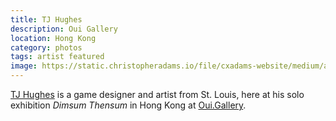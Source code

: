 ```yaml
---
title: TJ Hughes
description: Oui Gallery
location: Hong Kong
category: photos
tags: artist featured
image: https://static.christopheradams.io/file/cxadams-website/medium/albums/2019/20190711-1852_HongKong_OuiGallery/20190711-1852_HongKong_OuiGallery_L1004803-1.jpg
---
```


[TJ Hughes] is a game designer and artist from St. Louis, here at his
solo exhibition *Dimsum Thensum* in Hong Kong at [Oui.Gallery].

[Oui.Gallery]: https://oui.gallery
[TJ Hughes]: https://www.instagram.com/terrifyingjellyfish/
